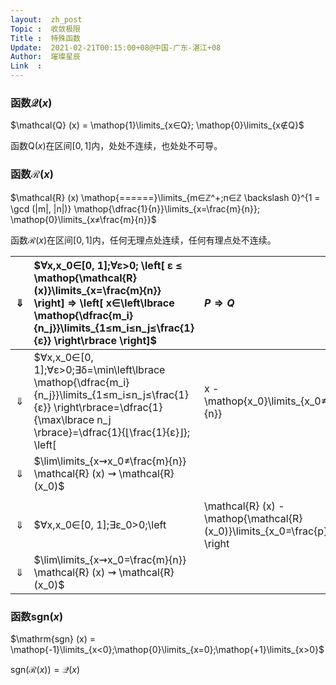 ```yaml
---
layout:  zh_post
Topic :  收敛极限
Title :  特殊函数
Update:  2021-02-21T00:15:00+08@中国-广东-湛江+08
Author:  璀璨星辰
Link  :
---
```


### 函数$\mathcal{Q} (x)$

$\mathcal{Q} (x) = \mathop{1}\limits_{x∈Q}; \mathop{0}\limits_{x∉Q}$

函数$\mathrm{Q} (x)$在区间$[0, 1]$内，处处不连续，也处处不可导。

### 函数$\mathcal{R} (x)$

$\mathcal{R} (x) \mathop{======}\limits_{m∈ℤ^+;n∈ℤ \backslash 0}^{1 = \gcd (|m|, |n|)} \mathop{\dfrac{1}{n}}\limits_{x=\frac{m}{n}}; \mathop{0}\limits_{x≠\frac{m}{n}}$

函数$\mathcal{R} (x)$在区间$[0, 1]$内，任何无理点处连续，任何有理点处不连续。

| $⇓$  | $∀x,x_0∈[0, 1];∀ε>0; \left[ ε ≤ \mathop{\mathcal{R} (x)}\limits_{x=\frac{m}{n}} \right] ⇒ \left[ x∈\left\lbrace \mathop{\dfrac{m_i}{n_j}}\limits_{1≤m_i≤n_j≤\frac{1}{ε}} \right\rbrace \right]$ | $P ⇒ Q$   |
| :--: | :----------------------------------------------------------- | :-------- |
| $⇓$  | $∀x,x_0∈[0, 1];∀ε>0;∃δ=\min\left\lbrace \mathop{\dfrac{m_i}{n_j}}\limits_{1≤m_i≤n_j≤\frac{1}{ε}} \right\rbrace=\dfrac{1}{\max\lbrace n_j \rbrace}=\dfrac{1}{⌊\frac{1}{ε}⌋}; \left[ | x - \mathop{x_0}\limits_{x_0≠\frac{m}{n}} | ≤ x < δ \right] ⇒ \left[ \left| \mathcal{R} (x) - \mathop{\mathcal{R} (x_0)}\limits_{x_0≠\frac{m}{n}} \right| = \mathcal{R} (x) = \left[ \mathop{\mathcal{R} (x)}\limits_{x=\frac{m}{n}};\mathop{0}\limits_{x≠\frac{m}{n}} \right] < ε \right]$ | $¬Q ⇒ ¬P$ |
| $⇓$  | $\lim\limits_{x⇝x_0≠\frac{m}{n}} \mathcal{R} (x) ⇝ \mathcal{R} (x_0)$ |           |
|      |                                                              |           |
| $⇓$  | $∀x,x_0∈[0, 1];∃ε_0>0;\left| \mathcal{R} (x) - \mathop{\mathcal{R} (x_0)}\limits_{x_0=\frac{p}{q}} \right| = \left| \left[ \mathop{\dfrac{1}{n}}\limits_{x=\frac{m}{n}};\mathop{0}\limits_{x≠\frac{m}{n}} \right] - \dfrac{1}{q} \right| \mathop{≥}\limits_{x≠\frac{m}{n}} \dfrac{1}{q} = ε_0$ |           |
| $⇓$  | $\lim\limits_{x⇝x_0=\frac{m}{n}} \mathcal{R} (x) ⇝ \mathcal{R} (x_0)$ |           |

### 函数$\mathrm{sgn} (x)$

$\mathrm{sgn} (x) = \mathop{-1}\limits_{x<0};\mathop{0}\limits_{x=0};\mathop{+1}\limits_{x>0}$

$\mathrm{sgn} (\mathcal{R} (x)) = \mathcal{Q} (x)$

